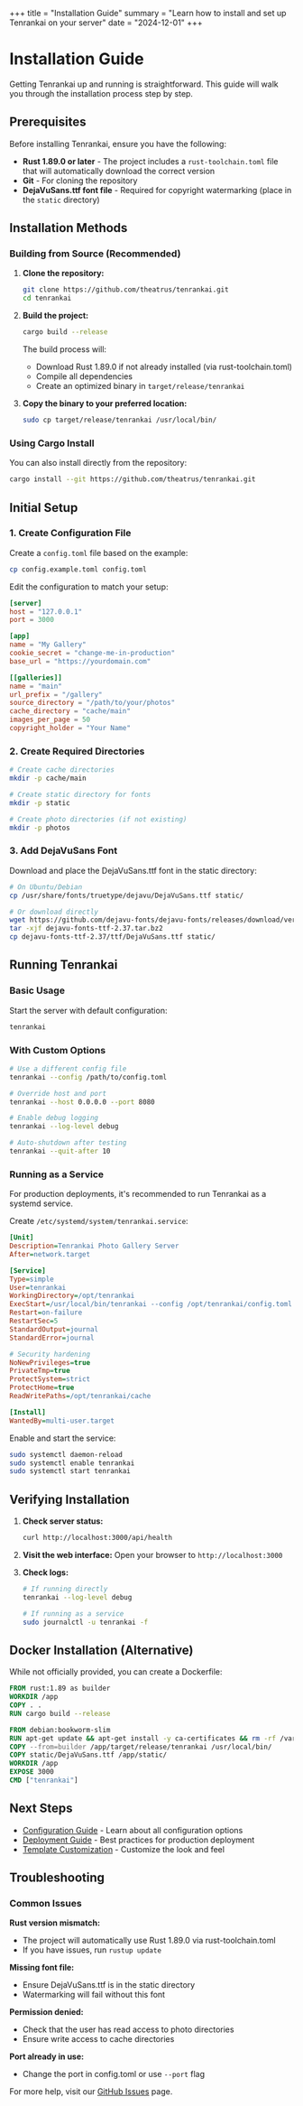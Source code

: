 +++
title = "Installation Guide"
summary = "Learn how to install and set up Tenrankai on your server"
date = "2024-12-01"
+++

# Installation Guide

Getting Tenrankai up and running is straightforward. This guide will walk you through the installation process step by step.

## Prerequisites

Before installing Tenrankai, ensure you have the following:

- **Rust 1.89.0 or later** - The project includes a `rust-toolchain.toml` file that will automatically download the correct version
- **Git** - For cloning the repository
- **DejaVuSans.ttf font file** - Required for copyright watermarking (place in the `static` directory)

## Installation Methods

### Building from Source (Recommended)

1. **Clone the repository:**
   ```bash
   git clone https://github.com/theatrus/tenrankai.git
   cd tenrankai
   ```

2. **Build the project:**
   ```bash
   cargo build --release
   ```
   
   The build process will:
   - Download Rust 1.89.0 if not already installed (via rust-toolchain.toml)
   - Compile all dependencies
   - Create an optimized binary in `target/release/tenrankai`

3. **Copy the binary to your preferred location:**
   ```bash
   sudo cp target/release/tenrankai /usr/local/bin/
   ```

### Using Cargo Install

You can also install directly from the repository:

```bash
cargo install --git https://github.com/theatrus/tenrankai.git
```

## Initial Setup

### 1. Create Configuration File

Create a `config.toml` file based on the example:

```bash
cp config.example.toml config.toml
```

Edit the configuration to match your setup:

```toml
[server]
host = "127.0.0.1"
port = 3000

[app]
name = "My Gallery"
cookie_secret = "change-me-in-production"
base_url = "https://yourdomain.com"

[[galleries]]
name = "main"
url_prefix = "/gallery"
source_directory = "/path/to/your/photos"
cache_directory = "cache/main"
images_per_page = 50
copyright_holder = "Your Name"
```

### 2. Create Required Directories

```bash
# Create cache directories
mkdir -p cache/main

# Create static directory for fonts
mkdir -p static

# Create photo directories (if not existing)
mkdir -p photos
```

### 3. Add DejaVuSans Font

Download and place the DejaVuSans.ttf font in the static directory:

```bash
# On Ubuntu/Debian
cp /usr/share/fonts/truetype/dejavu/DejaVuSans.ttf static/

# Or download directly
wget https://github.com/dejavu-fonts/dejavu-fonts/releases/download/version_2_37/dejavu-fonts-ttf-2.37.tar.bz2
tar -xjf dejavu-fonts-ttf-2.37.tar.bz2
cp dejavu-fonts-ttf-2.37/ttf/DejaVuSans.ttf static/
```

## Running Tenrankai

### Basic Usage

Start the server with default configuration:

```bash
tenrankai
```

### With Custom Options

```bash
# Use a different config file
tenrankai --config /path/to/config.toml

# Override host and port
tenrankai --host 0.0.0.0 --port 8080

# Enable debug logging
tenrankai --log-level debug

# Auto-shutdown after testing
tenrankai --quit-after 10
```

### Running as a Service

For production deployments, it's recommended to run Tenrankai as a systemd service.

Create `/etc/systemd/system/tenrankai.service`:

```ini
[Unit]
Description=Tenrankai Photo Gallery Server
After=network.target

[Service]
Type=simple
User=tenrankai
WorkingDirectory=/opt/tenrankai
ExecStart=/usr/local/bin/tenrankai --config /opt/tenrankai/config.toml
Restart=on-failure
RestartSec=5
StandardOutput=journal
StandardError=journal

# Security hardening
NoNewPrivileges=true
PrivateTmp=true
ProtectSystem=strict
ProtectHome=true
ReadWritePaths=/opt/tenrankai/cache

[Install]
WantedBy=multi-user.target
```

Enable and start the service:

```bash
sudo systemctl daemon-reload
sudo systemctl enable tenrankai
sudo systemctl start tenrankai
```

## Verifying Installation

1. **Check server status:**
   ```bash
   curl http://localhost:3000/api/health
   ```

2. **Visit the web interface:**
   Open your browser to `http://localhost:3000`

3. **Check logs:**
   ```bash
   # If running directly
   tenrankai --log-level debug
   
   # If running as a service
   sudo journalctl -u tenrankai -f
   ```

## Docker Installation (Alternative)

While not officially provided, you can create a Dockerfile:

```dockerfile
FROM rust:1.89 as builder
WORKDIR /app
COPY . .
RUN cargo build --release

FROM debian:bookworm-slim
RUN apt-get update && apt-get install -y ca-certificates && rm -rf /var/lib/apt/lists/*
COPY --from=builder /app/target/release/tenrankai /usr/local/bin/
COPY static/DejaVuSans.ttf /app/static/
WORKDIR /app
EXPOSE 3000
CMD ["tenrankai"]
```

## Next Steps

- [Configuration Guide](/docs/02-configuration) - Learn about all configuration options
- [Deployment Guide](/docs/03-deployment) - Best practices for production deployment
- [Template Customization](/docs/05-templates) - Customize the look and feel

## Troubleshooting

### Common Issues

**Rust version mismatch:**
- The project will automatically use Rust 1.89.0 via rust-toolchain.toml
- If you have issues, run `rustup update`

**Missing font file:**
- Ensure DejaVuSans.ttf is in the static directory
- Watermarking will fail without this font

**Permission denied:**
- Check that the user has read access to photo directories
- Ensure write access to cache directories

**Port already in use:**
- Change the port in config.toml or use `--port` flag

For more help, visit our [GitHub Issues](https://github.com/theatrus/tenrankai/issues) page.